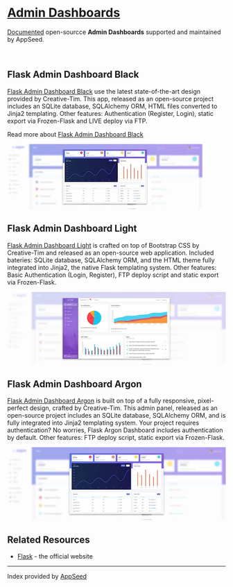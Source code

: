 # [Admin Dashboards](https://appseed.us/admin-dashboards) 

[Documented](https://docs.appseed.us/admin-dashboards/) open-sourcce **Admin Dashboards** supported and maintained by AppSeed. 

<br />

## Flask Admin Dashboard Black

[Flask Admin Dashboard Black](https://appseed.us/admin-dashboards/flask-dashboard-black) use the latest state-of-the-art design provided by Creative-Tim. This app, released as an open-source project includes an SQLite database, SQLAlchemy ORM, HTML files converted to Jinja2 templating. Other features: Authentication (Register, Login), static export via Frozen-Flask and LIVE deploy via FTP.

Read more about [Flask Admin Dashboard Black](https://appseed.us/admin-dashboards/flask-dashboard-black)

![Flask Admin Dashboard Black - App Screen Shot.](https://raw.githubusercontent.com/app-generator/static/master/flask-argon-dashboard/argon-dashboard-coded-in-flask-cover-sm.jpg)

## Flask Admin Dashboard Light

[Flask Admin Dashboard Light](https://appseed.us/admin-dashboards/flask-dashboard-light-bootstrap)  is crafted on top of Bootstrap CSS by Creative-Tim and released as an open-source web application. Included bateries: SQLite database, SQLAlchemy ORM, and the HTML theme fully integrated into Jinja2, the native Flask templating system. Other features: Basic Authentication (Login, Register), FTP deploy script and static export via Frozen-Flask.

![Flask Admin Dashboard Light - App Screen Shot.](https://raw.githubusercontent.com/app-generator/static/master/flask-light-bootstrap-dashboard/light-dashboard-coded-in-flask-cover.jpg)

## Flask Admin Dashboard Argon

[Flask Admin Dashboard Argon](https://appseed.us/admin-dashboards/flask-dashboard-argon) is built on top of a fully responsive, pixel-perfect design, crafted by Creative-Tim. This admin panel, released as an open-source project includes an SQLite database, SQLAlchemy ORM, and is fully integrated into Jinja2 templating system. Your project requires authentication? No worries, Flask Argon Dashboard includes authentication by default. Other features: FTP deploy script, static export via Frozen-Flask.

![Flask Admin Dashboard Argon - App Screen Shot.](https://raw.githubusercontent.com/app-generator/static/master/flask-argon-dashboard/argon-dashboard-coded-in-flask-cover.jpg)

## Related Resources
 - [Flask](http://flask.pocoo.org/) - the official website
 
 --- 
 Index provided by [AppSeed](https://appseed.us/admin-dashboards)
 

